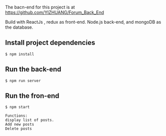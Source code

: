 The bacn-end for this project is at https://github.com/YIZHUANG/Forum_Back_End

Build with ReactJs , redux as front-end.
Node.js back-end, and mongoDB as the database.

## Install project dependencies
```
$ npm install
```
## Run the back-end
```
$ npm run server
```

## Run the fron-end
```
$ npm start
```

```
Functions:
display list of posts.
Add new posts
Delete posts
```
